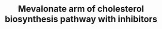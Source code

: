 ---
annotations:
- id: PW:0000454
  parent: classic metabolic pathway
  type: Pathway Ontology
  value: cholesterol biosynthetic pathway
- id: PW:0000752
  parent: classic metabolic pathway
  type: Pathway Ontology
  value: altered cholesterol biosynthetic pathway
authors:
- DeSl
- Egonw
- Jessev1993
- MaintBot
description: An analysis of the mevalonate branch of the cholesterol biosynthesis
  pathway, and a set of inhibitors directed against targets in this pathway. Inhibitors
  which have been found for Homo Sapiens are coloured red, those found for Rattus
  norvegicus orange.  View more details on where these reactions in the cell take
  place at [https://www.wikipathways.org/index.php/Pathway:WP4190]. View the broader
  scope of cholesterol metabolism at [https://www.wikipathways.org/index.php/Pathway:WP430].
last-edited: 2021-10-09
organisms:
- Homo sapiens
redirect_from:
- /index.php/Pathway:WP4189
- /instance/WP4189
- /instance/WP4189_rr124610
revision: r124610
schema-jsonld:
- '@context': https://schema.org/
  '@id': https://wikipathways.github.io/pathways/WP4189.html
  '@type': Dataset
  creator:
    '@type': Organization
    name: WikiPathways
  description: An analysis of the mevalonate branch of the cholesterol biosynthesis
    pathway, and a set of inhibitors directed against targets in this pathway. Inhibitors
    which have been found for Homo Sapiens are coloured red, those found for Rattus
    norvegicus orange.  View more details on where these reactions in the cell take
    place at [https://www.wikipathways.org/index.php/Pathway:WP4190]. View the broader
    scope of cholesterol metabolism at [https://www.wikipathways.org/index.php/Pathway:WP430].
  keywords:
  - (+)-Zaragozic acid
  - (1-Methyl-1-{[3-(3-phenoxyphenyl)propyl]carbamoyl}ethyl)phosphonate
  - 2-fluoromevalonate 5-diphosphate
  - 3-hydroxy-3-methyl-6-phosphohexanoic acid
  - 3-hydroxy-3-methylglutaryl-CoA
  - 6-fluoromevalonate 5-diphosphate
  - Acetyl-CoA
  - BPH-608
  - BPH-628
  - BPH-629
  - BPH-675
  - BPH-676
  - BPH-830
  - CHEMBL1160328
  - CHEMBL1160330
  - CHEMBL1207858
  - CHEMBL1208103
  - CHEMBL24362
  - CHEMBL39102
  - CHEMBL39312
  - Cinnamic acid
  - 'Compound 13 '
  - FDFT1
  - FDPS
  - Fluvastatin
  - GGPS1
  - HMGCR
  - HMGCS1
  - IDI1
  - IDI2
  - L-659699
  - MVD
  - MVK
  - NE58018
  - NE58062
  - NE97220
  - P'-geranyl 2-fluoromevalonate 5-diphosphate
  - P'-geranyl 3,5,9-trihydroxy-3-methylnonanate 9-diphosphate
  - PMVK
  - Risedronate
  - '[1-(Hydroxycarbamoyl)-4-(3-phenoxyphenyl)butyl]phosphonate'
  - acetoacetyl-CoA
  - atorvastatin
  - cerivastatin
  - dimethylallyl-PP
  - diphosphoglycolyl proline
  - famesyl-PP
  - farnesyl thiodiphosphate
  - geranyl-PP
  - geranylgeranyl-PP
  - isoferulic acid
  - isopenthyl-PP
  - lovastatin
  - mevalonate
  - mevalonate-P
  - mevalonate-PP
  - p-coumaric acid
  - presqualene-PP
  - rosuvastatin
  - simvastatin
  - sq-109
  - squalene
  - zoledronic acid
  license: CC0
  name: Mevalonate arm of cholesterol biosynthesis pathway with inhibitors
seo: CreativeWork
title: Mevalonate arm of cholesterol biosynthesis pathway with inhibitors
wpid: WP4189
---
